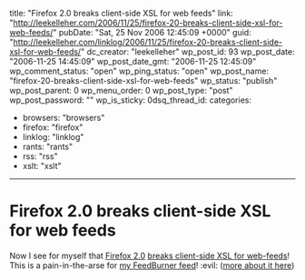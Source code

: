 title: "Firefox 2.0 breaks client-side XSL for web feeds"
link: "http://leekelleher.com/2006/11/25/firefox-20-breaks-client-side-xsl-for-web-feeds/"
pubDate: "Sat, 25 Nov 2006 12:45:09 +0000"
guid: "http://leekelleher.com/linklog/2006/11/25/firefox-20-breaks-client-side-xsl-for-web-feeds/"
dc_creator: "leekelleher"
wp_post_id: 93
wp_post_date: "2006-11-25 14:45:09"
wp_post_date_gmt: "2006-11-25 12:45:09"
wp_comment_status: "open"
wp_ping_status: "open"
wp_post_name: "firefox-20-breaks-client-side-xsl-for-web-feeds"
wp_status: "publish"
wp_post_parent: 0
wp_menu_order: 0
wp_post_type: "post"
wp_post_password: ""
wp_is_sticky: 0dsq_thread_id: 
categories:
  - browsers: "browsers"
  - firefox: "firefox"
  - linklog: "linklog"
  - rants: "rants"
  - rss: "rss"
  - xslt: "xslt"

---

# Firefox 2.0 breaks client-side XSL for web feeds

Now I see for myself that <a href="http://www.spreadfirefox.com/?q=affiliates&amp;id=192858&amp;t=1">Firefox 2.0</a> <a href="http://decafbad.com/blog/2006/11/02/firefox-20-breaks-client-side-xsl-for-rss-and-atom-feeds" >breaks client-side XSL for web-feeds</a>! This is a pain-in-the-arse for <a href="http://feeds.feedburner.com/leekelleher">my FeedBurner feed</a>! :evil: (<a href="http://forums.feedburner.com/viewtopic.php?t=8366">more about it here</a>)
